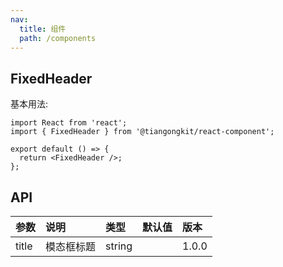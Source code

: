 ```yaml
---
nav:
  title: 组件
  path: /components
---
```


## FixedHeader

基本用法:

```tsx
import React from 'react';
import { FixedHeader } from '@tiangongkit/react-component';

export default () => {
  return <FixedHeader />;
};
```

## API

| 参数  | 说明       | 类型   | 默认值 | 版本  |
| :---- | :--------- | :----- | :----- | :---- |
| title | 模态框标题 | string |        | 1.0.0 |
